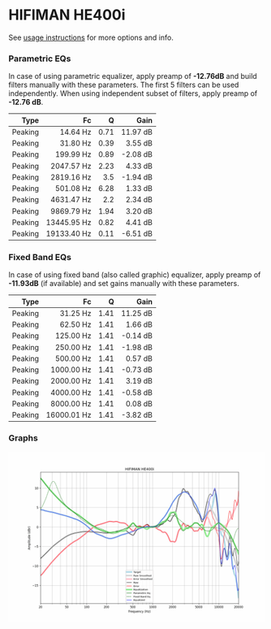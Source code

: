 # HIFIMAN HE400i
See [usage instructions](https://github.com/jaakkopasanen/AutoEq#usage) for more options and info.

### Parametric EQs
In case of using parametric equalizer, apply preamp of **-12.76dB** and build filters manually
with these parameters. The first 5 filters can be used independently.
When using independent subset of filters, apply preamp of **-12.76 dB**.

| Type    | Fc          |    Q | Gain     |
|--------:|------------:|-----:|---------:|
| Peaking | 14.64 Hz    | 0.71 | 11.97 dB |
| Peaking | 31.80 Hz    | 0.39 | 3.55 dB  |
| Peaking | 199.99 Hz   | 0.89 | -2.08 dB |
| Peaking | 2047.57 Hz  | 2.23 | 4.33 dB  |
| Peaking | 2819.16 Hz  | 3.5  | -1.94 dB |
| Peaking | 501.08 Hz   | 6.28 | 1.33 dB  |
| Peaking | 4631.47 Hz  | 2.2  | 2.34 dB  |
| Peaking | 9869.79 Hz  | 1.94 | 3.20 dB  |
| Peaking | 13445.95 Hz | 0.82 | 4.41 dB  |
| Peaking | 19133.40 Hz | 0.11 | -6.51 dB |

### Fixed Band EQs
In case of using fixed band (also called graphic) equalizer, apply preamp of **-11.93dB**
(if available) and set gains manually with these parameters.

| Type    | Fc          |    Q | Gain     |
|--------:|------------:|-----:|---------:|
| Peaking | 31.25 Hz    | 1.41 | 11.25 dB |
| Peaking | 62.50 Hz    | 1.41 | 1.66 dB  |
| Peaking | 125.00 Hz   | 1.41 | -0.14 dB |
| Peaking | 250.00 Hz   | 1.41 | -1.98 dB |
| Peaking | 500.00 Hz   | 1.41 | 0.57 dB  |
| Peaking | 1000.00 Hz  | 1.41 | -0.73 dB |
| Peaking | 2000.00 Hz  | 1.41 | 3.19 dB  |
| Peaking | 4000.00 Hz  | 1.41 | -0.58 dB |
| Peaking | 8000.00 Hz  | 1.41 | 0.08 dB  |
| Peaking | 16000.01 Hz | 1.41 | -3.82 dB |

### Graphs
![](./HIFIMAN%20HE400i.png)